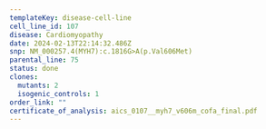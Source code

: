 ```yaml
---
templateKey: disease-cell-line
cell_line_id: 107
disease: Cardiomyopathy
date: 2024-02-13T22:14:32.486Z
snp: NM_000257.4(MYH7):c.1816G>A(p.Val606Met)
parental_line: 75
status: done
clones:
  mutants: 2
  isogenic_controls: 1
order_link: ""
certificate_of_analysis: aics_0107__myh7_v606m_cofa_final.pdf
---
```

